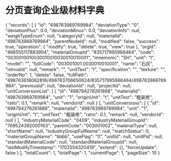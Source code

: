 # 分页查询企业级材料字典

<api-endpoint openapi-path="../api/open-api/pmpp_v4_materials_list-page.yaml" endpoint="/pmpp/v4/materials/list-page" method="post">

<response type="200">
<sample>
{
    "records": [
        {
            "id": "498763969769984",
            "deviationType": "0",
            "deviationPlus": 0.0,
            "deviationMinus": 0.0,
            "deviationInfo": null,
            "weighTypeEnum": null,
            "categoryId": null,
            "materialId": "498763969769984",
            "parentNodeId": null,
            "modified": false,
            "success": true,
            "operation": {
                "modify": true,
                "delete": true,
                "view": true
            },
            "orgId": "466555117883904",
            "materialGroupId": "835717995966464",
            "code": "0030010010030010010030010010001",
            "mnemonic": "SH",
            "unit": "t",
            "model": "",
            "fullCode": "003001001.0030010010001",
            "name": "石灰",
            "isInvalid": null,
            "remark": "",
            "unitText": "t",
            "specification": "",
            "texture": "",
            "orderNo": 1,
            "delete": false,
            "fullPath": "498763618082816/498763706650624/835717995966464/498763969769984",
            "previousId": null,
            "deviationId": null,
            "projectId": null,
            "unitConversionList": [
                {
                    "id": "498794276261888",
                    "materialId": "498763969769984",
                    "unit": "1",
                    "originUnit": "t",
                    "unitText": "粗装修",
                    "ratio": 0.1,
                    "remark": null,
                    "vendorId": null
                }
            ],
            "unitConversions": [
                {
                    "id": "498794276261888",
                    "materialId": "498763969769984",
                    "unit": "1",
                    "originUnit": "t",
                    "unitText": "粗装修",
                    "ratio": 0.1,
                    "remark": null,
                    "vendorId": null
                }
            ],
            "industryMaterialCode": "0409",
            "industryMaterialGroupId": "769524392000163",
            "parentCode": "003001002",
            "materialType": null,
            "shortName": null,
            "industryGroupFullName": null,
            "matchStatus": 0,
            "materialGroupName": "bbbb",
            "useFlag": "0",
            "unitId": null,
            "unitPid": null,
            "standardMaterialCode": null,
            "standardMaterialGroupId": null,
            "lastModifyTimestamp": "1702554320419",
            "extend": {},
            "forceUpdate": false
        }
    ],
    "totalCount": 1,
    "totalPage": 1,
    "currentPage": 1,
    "pageSize": 10
}
</sample>

</response>

</api-endpoint>   